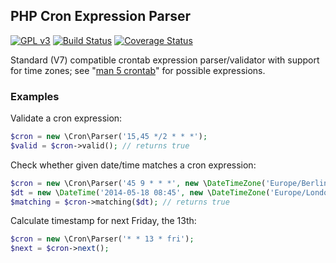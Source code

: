 ## PHP Cron Expression Parser

[![GPL v3](http://img.shields.io/:license-gpl3-blue.svg)](http://www.gnu.org/licenses/gpl-3.0-standalone.html)
[![Build Status](https://travis-ci.org/poliander/cron.svg?branch=master)](https://travis-ci.org/poliander/cron)
[![Coverage Status](https://img.shields.io/coveralls/poliander/cron.svg)](https://coveralls.io/r/poliander/cron)

Standard (V7) compatible crontab expression parser/validator with support for time zones; see "[man 5 crontab](http://www.unix.com/man-page/linux/5/crontab/)" for possible expressions.

### Examples

Validate a cron expression:

```php
$cron = new \Cron\Parser('15,45 */2 * * *');
$valid = $cron->valid(); // returns true
```

Check whether given date/time matches a cron expression:
```php
$cron = new \Cron\Parser('45 9 * * *', new \DateTimeZone('Europe/Berlin'));
$dt = new \DateTime('2014-05-18 08:45', new \DateTimeZone('Europe/London'));
$matching = $cron->matching($dt); // returns true
```

Calculate timestamp for next Friday, the 13th:
```php
$cron = new \Cron\Parser('* * 13 * fri');
$next = $cron->next();
```
